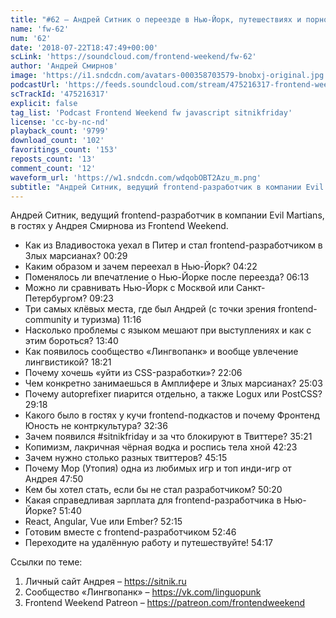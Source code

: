 ```yaml
---
title: "#62 – Андрей Ситник о переезде в Нью-Йорк, путешествиях и порно в Твиттере"
name: 'fw-62'
num: '62'
date: '2018-07-22T18:47:49+00:00'
scLink: 'https://soundcloud.com/frontend-weekend/fw-62'
author: 'Андрей Смирнов'
image: 'https://i1.sndcdn.com/avatars-000358703579-bnobxj-original.jpg'
podcastUrl: 'https://feeds.soundcloud.com/stream/475216317-frontend-weekend-fw-62.m4a'
scTrackId: '475216317'
explicit: false
tag_list: 'Podcast Frontend Weekend fw javascript sitnikfriday'
license: 'cc-by-nc-nd'
playback_count: '9799'
download_count: '102'
favoritings_count: '153'
reposts_count: '13'
comment_count: '12'
waveform_url: 'https://w1.sndcdn.com/wdqobOBT2Azu_m.png'
subtitle: "Андрей Ситник, ведущий frontend-разработчик в компании Evil Martians, в гостях у Андрея Смирнова из Frontend Weekend. "
---
```

Андрей Ситник, ведущий frontend-разработчик в компании Evil Martians, в гостях у Андрея Смирнова из Frontend Weekend. 

- Как из Владивостока уехал в Питер и стал frontend-разработчиком в Злых марсианах? <timecode sec="29">00:29</timecode>
- Каким образом и зачем переехал в Нью-Йорк? <timecode sec="262">04:22</timecode>
- Поменялось ли впечатление о Нью-Йорке после переезда? <timecode sec="373">06:13</timecode>
- Можно ли сравнивать Нью-Йорк с Москвой или Санкт-Петербургом? <timecode sec="563">09:23</timecode>
- Три самых клёвых места, где был Андрей (с точки зрения frontend-community и туризма) <timecode sec="676">11:16</timecode>
- Насколько проблемы с языком мешают при выступлениях и как с этим бороться? <timecode sec="820">13:40</timecode>
- Как появилось сообщество «Лингвопанк» и вообще увлечение лингвистикой? <timecode sec="1101">18:21</timecode>
- Почему хочешь «уйти из CSS-разработки»? <timecode sec="1326">22:06</timecode>
- Чем конкретно занимаешься в Амплифере и Злых марсианах? <timecode sec="1503">25:03</timecode>
- Почему autoprefixer пиарится отдельно, а также Logux или PostCSS? <timecode sec="1758">29:18</timecode>
- Какого было в гостях у кучи frontend-подкастов и почему Фронтенд Юность не контркультура? <timecode sec="1956">32:36</timecode>
- Зачем появился #sitnikfriday и за что блокируют в Твиттере? <timecode sec="2121">35:21</timecode>
- Копимизм, лакричная чёрная водка и роспись тела хной <timecode sec="2543">42:23</timecode>
- Зачем нужно столько разных твиттеров? <timecode sec="2715">45:15</timecode>
- Почему Мор (Утопия) одна из любимых игр и топ инди-игр от Андрея <timecode sec="2870">47:50</timecode>
- Кем бы хотел стать, если бы не стал разработчиком? <timecode sec="3020">50:20</timecode>
- Какая справедливая зарплата для frontend-разработчика в Нью-Йорке? <timecode sec="3100">51:40</timecode>
- React, Angular, Vue или Ember? <timecode sec="3135">52:15</timecode>
- Готовим вместе с frontend-разработчиком <timecode sec="3166">52:46</timecode>
- Переходите на удалённую работу и путешествуйте! <timecode sec="3257">54:17</timecode>

Ссылки по теме:
1) Личный сайт Андрея – https://sitnik.ru
2) Сообщество «Лингвопанк» – https://vk.com/linguopunk
3) Frontend Weekend Patreon – https://patreon.com/frontendweekend